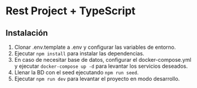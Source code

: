 # Rest Project + TypeScript

## Instalación

1. Clonar .env.template a .env y configurar las variables de entorno.
2. Ejecutar `npm install` para instalar las dependencias.
3. En caso de necesitar base de datos, configurar el docker-compose.yml y ejecutar `docker-compose up -d` para levantar los servicios deseados.
4. Llenar la BD con el seed ejecutando `npm run seed`.
5. Ejecutar `npm run dev` para levantar el proyecto en modo desarrollo.

